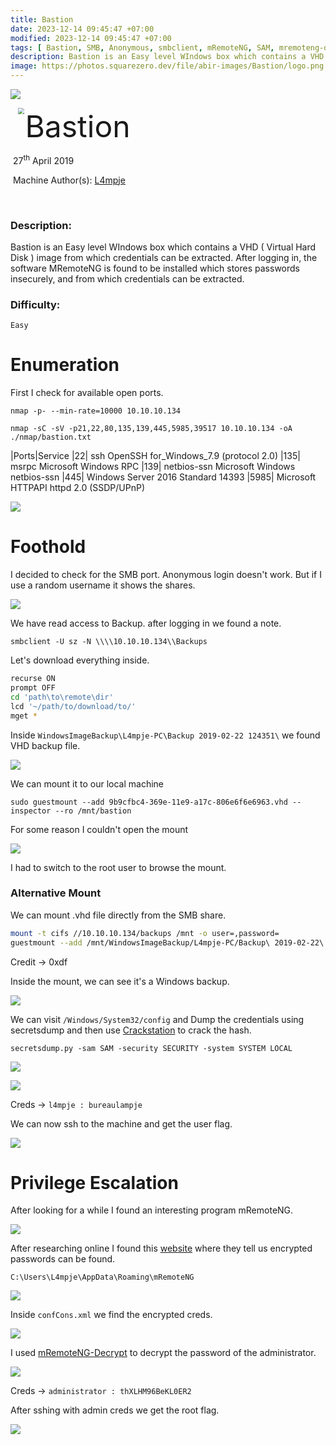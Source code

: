 ```yaml
---
title: Bastion
date: 2023-12-14 09:45:47 +07:00
modified: 2023-12-14 09:45:47 +07:00
tags: [ Bastion, SMB, Anonymous, smbclient, mRemoteNG, SAM, mremoteng-decrypt, crackmapexec, vhd, secretsdump, Windows, OSCP, Writeup]
description: Bastion is an Easy level WIndows box which contains a VHD ( Virtual Hard Disk ) image from which credentials can be extracted. After logging in, the software MRemoteNG is found to be installed which stores passwords insecurely, and from which credentials can be extracted. 
image: https://photos.squarezero.dev/file/abir-images/Bastion/logo.png
---
```



![](https://photos.squarezero.dev/file/abir-images/htbasset/banner.png)



<img src="https://photos.squarezero.dev/file/abir-images/Bastion/logo.png" style="margin-left: 20px; zoom: 60%;" align=left />    	<font size="10">Bastion</font>

​		27<sup>th</sup> April 2019

​		Machine Author(s): [L4mpje](https://app.hackthebox.com/users/29267)

​		

### Description:

Bastion is an Easy level WIndows box which contains a VHD ( Virtual Hard Disk ) image from which credentials can be extracted. After logging in, the software MRemoteNG is found to be installed which stores passwords insecurely, and from which credentials can be extracted. 

### Difficulty:

`Easy`


# Enumeration

First I check for available open ports.

`nmap -p- --min-rate=10000 10.10.10.134`

`nmap -sC -sV -p21,22,80,135,139,445,5985,39517 10.10.10.134 -oA ./nmap/bastion.txt `

|Ports|Service
|22| ssh OpenSSH for_Windows_7.9 (protocol 2.0)
|135| msrpc Microsoft Windows RPC
|139| netbios-ssn Microsoft Windows netbios-ssn
|445| Windows Server 2016 Standard 14393
|5985| Microsoft HTTPAPI httpd 2.0 (SSDP/UPnP)

![](https://photos.squarezero.dev/file/abir-images/Bastion/1.png)

# Foothold

I decided to check for the SMB port. Anonymous login doesn't work. But if I use a random username it shows the shares.

![](https://photos.squarezero.dev/file/abir-images/Bastion/2.png)

We have read access to Backup. after logging in we found a note.

`smbclient -U sz -N \\\\10.10.10.134\\Backups`

Let's download everything inside.

```bash
recurse ON
prompt OFF
cd 'path\to\remote\dir'
lcd '~/path/to/download/to/'
mget *
```
Inside `WindowsImageBackup\L4mpje-PC\Backup 2019-02-22 124351\` we found VHD backup file.

![](https://photos.squarezero.dev/file/abir-images/Bastion/3.png)

We can mount it to our local machine 

`sudo guestmount --add 9b9cfbc4-369e-11e9-a17c-806e6f6e6963.vhd --inspector --ro /mnt/bastion`


For some reason I couldn't open the mount 

![](https://photos.squarezero.dev/file/abir-images/Bastion/4.png)

I had to switch to the root user to browse the mount.

### Alternative Mount

We can mount .vhd file directly from the SMB share.


```bash
mount -t cifs //10.10.10.134/backups /mnt -o user=,password=
guestmount --add /mnt/WindowsImageBackup/L4mpje-PC/Backup\ 2019-02-22\ 124351/9b9cfbc3-369e-11e9-a17c-806e6f6e6963.vhd --inspector --ro /mnt2/
```
Credit  →  0xdf

Inside the mount, we can see it's a Windows backup.

![](https://photos.squarezero.dev/file/abir-images/Bastion/5.png)

We can visit `/Windows/System32/config` and Dump the credentials using secretsdump and then use [Crackstation](https://crackstation.net/) to crack the hash.

`secretsdump.py -sam SAM -security SECURITY -system SYSTEM LOCAL`

![](https://photos.squarezero.dev/file/abir-images/Bastion/6.png)

![](https://photos.squarezero.dev/file/abir-images/Bastion/7.png)

Creds → `l4mpje : bureaulampje`

We can now ssh to the machine and get the user flag.

![](https://photos.squarezero.dev/file/abir-images/Bastion/8.png)

# Privilege Escalation

After looking for a while I found an interesting program mRemoteNG. 

![](https://photos.squarezero.dev/file/abir-images/Bastion/9.png)

After researching online I found this [website](https://ethicalhackingguru.com/how-to-exploit-remote-connection-managers/) where they tell us encrypted passwords can be found.

`C:\Users\L4mpje\AppData\Roaming\mRemoteNG`

![](https://photos.squarezero.dev/file/abir-images/Bastion/10.png)

Inside `confCons.xml` we find the encrypted creds.

![](https://photos.squarezero.dev/file/abir-images/Bastion/11.png)


I used [mRemoteNG-Decrypt](https://github.com/haseebT/mRemoteNG-Decrypt) to decrypt the password of the administrator.

![](https://photos.squarezero.dev/file/abir-images/Bastion/12.png)


Creds → `administrator : thXLHM96BeKL0ER2`

After sshing with admin creds we get the root flag.

![](https://photos.squarezero.dev/file/abir-images/Bastion/13.png)
